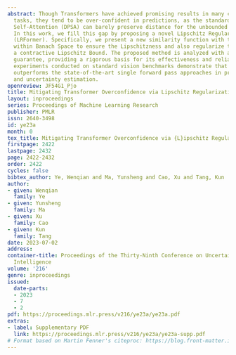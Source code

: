 ```yaml
---
abstract: Though Transformers have achieved promising results in many computer vision
  tasks, they tend to be over-confident in predictions, as the standard Dot Product
  Self-Attention (DPSA) can barely preserve distance for the unbounded input domain.
  In this work, we fill this gap by proposing a novel Lipschitz Regularized Transformer
  (LRFormer). Specifically, we present a new similarity function with the distance
  within Banach Space to ensure the Lipschitzness and also regularize the term by
  a contractive Lipschitz Bound. The proposed method is analyzed with a theoretical
  guarantee, providing a rigorous basis for its effectiveness and reliability. Extensive
  experiments conducted on standard vision benchmarks demonstrate that our method
  outperforms the state-of-the-art single forward pass approaches in prediction, calibration,
  and uncertainty estimation.
openreview: JF54G1_Pjo
title: Mitigating Transformer Overconfidence via Lipschitz Regularization
layout: inproceedings
series: Proceedings of Machine Learning Research
publisher: PMLR
issn: 2640-3498
id: ye23a
month: 0
tex_title: Mitigating Transformer Overconfidence via {L}ipschitz Regularization
firstpage: 2422
lastpage: 2432
page: 2422-2432
order: 2422
cycles: false
bibtex_author: Ye, Wenqian and Ma, Yunsheng and Cao, Xu and Tang, Kun
author:
- given: Wenqian
  family: Ye
- given: Yunsheng
  family: Ma
- given: Xu
  family: Cao
- given: Kun
  family: Tang
date: 2023-07-02
address:
container-title: Proceedings of the Thirty-Ninth Conference on Uncertainty in Artificial
  Intelligence
volume: '216'
genre: inproceedings
issued:
  date-parts:
  - 2023
  - 7
  - 2
pdf: https://proceedings.mlr.press/v216/ye23a/ye23a.pdf
extras:
- label: Supplementary PDF
  link: https://proceedings.mlr.press/v216/ye23a/ye23a-supp.pdf
# Format based on Martin Fenner's citeproc: https://blog.front-matter.io/posts/citeproc-yaml-for-bibliographies/
---
```

